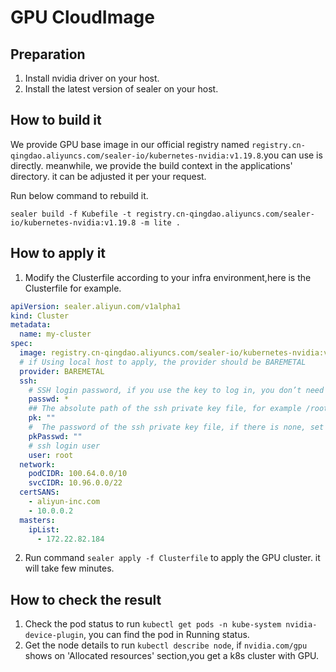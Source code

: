 # GPU CloudImage

## Preparation

1. Install nvidia driver on your host.
2. Install the latest version of sealer on your host.

## How to build it

We provide GPU base image in our official registry
named `registry.cn-qingdao.aliyuncs.com/sealer-io/kubernetes-nvidia:v1.19.8`.you can use is directly. meanwhile, we
provide the build context in the applications' directory. it can be adjusted it per your request.

Run below command to rebuild it.

`sealer build -f Kubefile -t registry.cn-qingdao.aliyuncs.com/sealer-io/kubernetes-nvidia:v1.19.8 -m lite .`

## How to apply it

1. Modify the Clusterfile according to your infra environment,here is the Clusterfile for example.

```yaml
apiVersion: sealer.aliyun.com/v1alpha1
kind: Cluster
metadata:
  name: my-cluster
spec:
  image: registry.cn-qingdao.aliyuncs.com/sealer-io/kubernetes-nvidia:v1.19.8
  # if Using local host to apply, the provider should be BAREMETAL
  provider: BAREMETAL
  ssh:
    # SSH login password, if you use the key to log in, you don’t need to set it
    passwd: *
    ## The absolute path of the ssh private key file, for example /root/.ssh/id_rsa
    pk: ""
    #  The password of the ssh private key file, if there is none, set it to ""
    pkPasswd: ""
    # ssh login user
    user: root
  network:
    podCIDR: 100.64.0.0/10
    svcCIDR: 10.96.0.0/22
  certSANS:
    - aliyun-inc.com
    - 10.0.0.2
  masters:
    ipList:
      - 172.22.82.184
```

2. Run command `sealer apply -f Clusterfile` to apply the GPU cluster. it will take few minutes.

## How to check the result

1. Check the pod status to run `kubectl get pods -n kube-system nvidia-device-plugin`, you can find the pod in Running
   status.
2. Get the node details to run `kubectl describe node`, if `nvidia.com/gpu` shows on 'Allocated resources' section,you
   get a k8s cluster with GPU.
